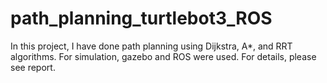 # path_planning_turtlebot3_ROS
In this project, I have done path planning using Dijkstra, A*, and RRT algorithms. For simulation, gazebo and ROS were used.
For details, please see report.
